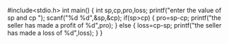 #include<stdio.h>
int main()
{
	int sp,cp,pro,loss;
	printf("enter the value of sp and cp ");
	scanf("%d %d",&sp,&cp);
	if(sp>cp)
	{
		pro=sp-cp;
	    printf("the seller has made a profit of %d",pro);
	}
	else
	{
		loss=cp-sp;
		printf("the seller has made a loss of %d",loss);
	}
}
